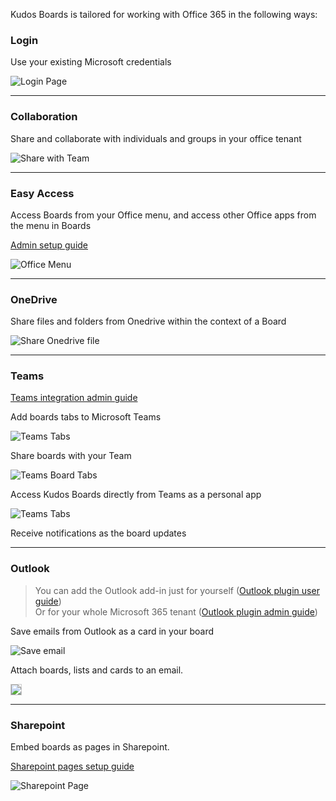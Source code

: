 Kudos Boards is tailored for working with Office 365 in the following ways:

### Login

Use your existing Microsoft credentials

![Login Page](/assets/msgraph/sign_in.png)

---

### Collaboration

Share and collaborate with individuals and groups in your office tenant

![Share with Team](/assets/msgraph/team_search.png)

---

### Easy Access

Access Boards from your Office menu, and access other Office apps from the menu in Boards

[Admin setup guide](/boards/msgraph/custom-tiles/)

![Office Menu](/assets/msgraph/custom-tiles.png)

---

### OneDrive

Share files and folders from Onedrive within the context of a Board

![Share Onedrive file](/assets/msgraph/share_from_onedrive.png)

---

### Teams

[Teams integration admin guide](/boards/msgraph/teams/)

Add boards tabs to Microsoft Teams

![Teams Tabs](/assets/msgraph/teams_tabs.png)

Share boards with your Team

![Teams Board Tabs](/assets/msgraph/teams_tab-board.png)

Access Kudos Boards directly from Teams as a personal app

![Teams Tabs](/assets/msgraph/teams_tabs_personal.png)

Receive notifications as the board updates


---

### Outlook

> You can add the Outlook add-in just for yourself ([Outlook plugin user guide](/boards/msgraph/outlook_personal/))<br /> Or for your whole Microsoft 365 tenant ([Outlook plugin admin guide](/boards/msgraph/outlook/))

Save emails from Outlook as a card in your board

![Save email](/assets/msgraph/outlook_create.png)

Attach boards, lists and cards to an email.

<img src="/assets/msgraph/outlook_attach.png" style="border: 1px solid #ccc;" />

---

### Sharepoint

Embed boards as pages in Sharepoint.

[Sharepoint pages setup guide](/boards/msgraph/sharepoint/)

![Sharepoint Page](/assets/msgraph/sharepoint10.png)
